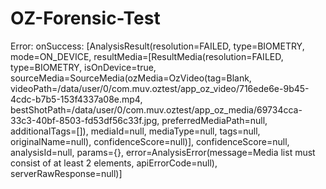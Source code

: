 # OZ-Forensic-Test

Error: onSuccess: [AnalysisResult(resolution=FAILED, type=BIOMETRY, mode=ON_DEVICE, resultMedia=[ResultMedia(resolution=FAILED, type=BIOMETRY, isOnDevice=true, sourceMedia=SourceMedia(ozMedia=OzVideo(tag=Blank, videoPath=/data/user/0/com.muv.oztest/app_oz_video/716ede6e-9b45-4cdc-b7b5-153f4337a08e.mp4, bestShotPath=/data/user/0/com.muv.oztest/app_oz_media/69734cca-33c3-40bf-8503-fd53df56c33f.jpg, preferredMediaPath=null, additionalTags=[]), mediaId=null, mediaType=null, tags=null, originalName=null), confidenceScore=null)], confidenceScore=null, analysisId=null, params={}, error=AnalysisError(message=Media list must consist of at least 2 elements, apiErrorCode=null), serverRawResponse=null)]

